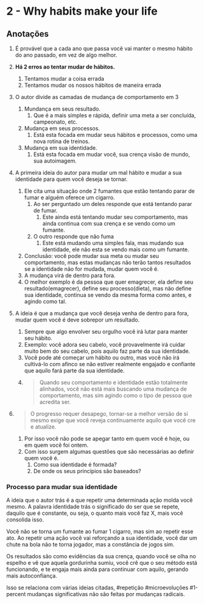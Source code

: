 # 2 - Why habits make your life

## Anotações

1. É provável que a cada ano que passa você vai manter o mesmo hábito do ano passado, em vez de algo melhor.

2. **Há 2 erros ao tentar mudar de hábitos.**
    1. Tentamos mudar a coisa errada
    2. Tentamos mudar os nossos hábitos de maneira errada

3. O autor divide as camadas de mudança de comportamento em 3
    1. Mundança em seus resultado.
        1. Que é a mais simples e rápida, definir uma meta a ser concluída, campeonato, etc.
    2. Mudança em seus processos.
        1. Está esta focada em mudar seus hábitos e processos, como uma nova rotina de treinos.
    3. Mudança em sua identidade.
        1. Está esta focada em mudar você, sua crença visão de mundo, sua autoimagem.

4. A primeira ideia do autor para mudar um mal hábito e mudar a sua identidade para quem você deseja se tornar.
    1. Ele cita uma situação onde 2 fumantes que estão tentando parar de fumar e alguém oferece um cigarro.
        1. Ao ser perguntado um deles responde que está tentando parar de fumar.
            1. Este ainda está tentando mudar seu comportamento, mas ainda continua com sua crença e se vendo como um fumante.
        2. O outro responde que não fuma
            1. Este está mudando uma simples fala, mas mudando sua identidade, ele não esta se vendo mais como um fumante.
    2. Conclusão: você pode mudar sua meta ou mudar seu comportamento, mas estas mudanças não terão tantos resultados se a identidade não for mudada, mudar quem você é.
    3. A mudança virá de dentro para fora.
    4. O melhor exemplo é da pessoa que quer emagrecer, ela define seu resultado(emagrecer), define seu processo(dieta), mas não define sua identidade, continua se vendo da mesma forma como antes, e agindo como tal.

5. A ideia é que a mudança que você deseja venha de dentro para fora, mudar quem você é deve sobrepor um resultado.
    1. Sempre que algo envolver seu orgulho você irá lutar para manter seu hábito.
    2. Exemplo: você adora seu cabelo, você provavelmente irá cuidar muito bem do seu cabelo, pois aquilo faz parte da sua identidade.
    3. Você pode até começar um hábito ou outro, mas você não irá cultivá-lo com afinco se não estiver realmente engajado e confiante que aquilo fará parte da sua identidade.
    4. > Quando seu comportamento e identidade estão totalmente alinhados, você não está mais buscando uma mudança de comportamento, mas sim agindo como o tipo de pessoa que acredita ser.
6. > O progresso requer desapego, tornar-se a melhor versão de si mesmo exige que você reveja continuamente aquilo que você cre e atualize.
    1. Por isso você não pode se apegar tanto em quem você é hoje, ou em quem você foi ontem.
    2. Com isso surgem algumas questões que são necessárias ao definir quem você é.
        1. Como sua identidade é formada?
        2. De onde os seus princípios são baseados?

### Processo para mudar sua identidade

A ideia que o autor trás é a que repetir uma determinada ação molda você mesmo. A palavra identidade trás o significado do ser que se repete, daquilo que é constante, ou seja, o quanto mais você faz X, mais você consolida isso.

Você não se torna um fumante ao fumar 1 cigarro, mas sim ao repetir esse ato. Ao repetir uma ação você vai reforçando a sua identidade, você dar um chute na bola não te torna jogador, mas a constância de jogos sim.

Os resultados são como evidências da sua crença, quando você se olha no espelho e vê que aquela gordurinha sumiu, você crê que o seu método está funcionando, e te engaja mais ainda para continuar com aquilo, gerando mais autoconfiança.

Isso se relaciona com várias ideias citadas, #repetição #microevoluções #1-percent mudanças significativas não são feitas por mudanças radicais.

